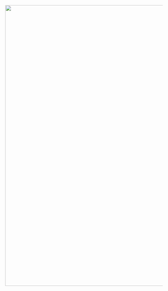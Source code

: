 <img width = 900px src="https://user-images.githubusercontent.com/90635746/140366261-59a17635-fe9a-4b1c-8eab-b7045dc0256e.gif"/>
